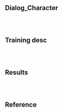## Dialog_Character

<br><br>

## Training desc

<br><br>

## Results

<br><br>

## Reference

<br>
